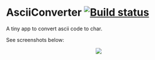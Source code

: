 # AsciiConverter  [![Build status](https://ci.appveyor.com/api/projects/status/r9c8c83kfuoctxm1?svg=true)](https://ci.appveyor.com/project/Radon222/asciiconverter)
<p>
	A tiny app to convert ascii code to char. 
</p>
<p>
	See screenshots below: 
</p>
<p align="center">
	<img src="https://user-images.githubusercontent.com/25191404/27159635-85f044e8-51c2-11e7-870d-d0bcb6a9ac40.png" />
</p>
